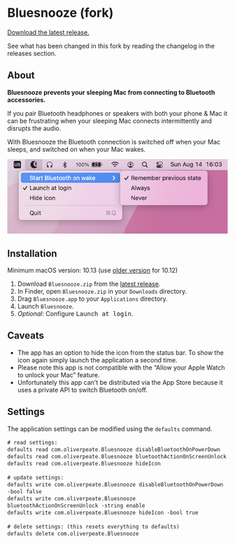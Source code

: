 # Bluesnooze (fork)

[Download the latest release.][download-latest]

See what has been changed in this fork by reading the changelog in the releases section.

## About

**Bluesnooze prevents your sleeping Mac from connecting to Bluetooth accessories.**

If you pair Bluetooth headphones or speakers with both your phone & Mac it can be frustrating when your sleeping Mac connects intermittently and disrupts the audio.

With Bluesnooze the Bluetooth connection is switched off when your Mac sleeps, and switched on when your Mac wakes.

![Screenshot showing Bluesnooze in the status bar](images/screenshot.png)

## Installation

Minimum macOS version: 10.13 (use [older version](https://github.com/stefansundin/bluesnooze/releases/tag/v1.3) for 10.12)

1. Download `Bluesnooze.zip` from the [latest release][download-latest].
1. In Finder, open `Bluesnooze.zip` in your `Downloads` directory.
1. Drag `Bluesnooze.app` to your `Applications` directory.
1. Launch `Bluesnooze`.
1. *Optional*: Configure <kbd>Launch at login</kbd>.

## Caveats

- The app has an option to hide the icon from the status bar. To show the icon again simply launch the application a second time.
- Please note this app is not compatible with the “Allow your Apple Watch to unlock your Mac” feature.
- Unfortunately this app can't be distributed via the App Store because it uses a private API to switch Bluetooth on/off.

## Settings

The application settings can be modified using the `defaults` command.

```shell
# read settings:
defaults read com.oliverpeate.Bluesnooze disableBluetoothOnPowerDown
defaults read com.oliverpeate.Bluesnooze bluetoothActionOnScreenUnlock
defaults read com.oliverpeate.Bluesnooze hideIcon

# update settings:
defaults write com.oliverpeate.Bluesnooze disableBluetoothOnPowerDown -bool false
defaults write com.oliverpeate.Bluesnooze bluetoothActionOnScreenUnlock -string enable
defaults write com.oliverpeate.Bluesnooze hideIcon -bool true

# delete settings: (this resets everything to defaults)
defaults delete com.oliverpeate.Bluesnooze
```

[download-latest]: https://github.com/stefansundin/bluesnooze/releases/latest

